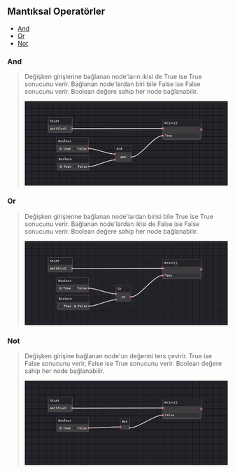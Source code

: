 ## Mantıksal Operatörler

- [And](#And)
- [Or](#Or)
- [Not](#Not)


### And

> Değişken girişlerine bağlanan node'ların ikisi de True ise True sonucunu verir. Bağlanan node'lardan biri bile False ise False sonucunu verir. Boolean değere sahip her node bağlanabilir.
>
> ![And Node](/Node-Grupları/Mantıksal-Operatörler/images/and.png)

### Or

> Değişken girişlerine bağlanan node'lardan birisi bile True ise True sonucunu verir. Bağlanan node'lardan ikisi de False ise False sonucunu verir. Boolean değere sahip her node bağlanabilir.
>
> ![Or Node](/Node-Grupları/Mantıksal-Operatörler/images/or.png)

### Not

> Değişken girişine bağlanan node'un değerini ters çevirir. True ise False sonucunu verir, False ise True sonucunu verir. Boolean değere sahip her node bağlanabilir.
>
> ![Not Node](/Node-Grupları/Mantıksal-Operatörler/images/not.png)

